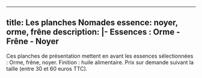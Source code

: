 
---
title: Les planches Nomades
essence: noyer, orme, frêne
description: |-
  **Essences : Orme - Frêne - Noyer** <br/>
---

Ces planches de présentation mettent en avant les essences sélectionnées : Orme, frêne, noyer.
Finition : huile alimentaire. Prix sur demande suivant la taille (entre 30 et 60 euros TTC).


